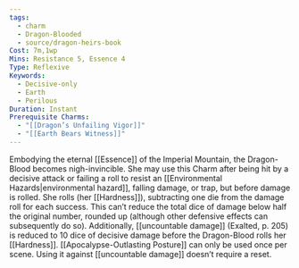 ```yaml
---
tags:
  - charm
  - Dragon-Blooded
  - source/dragon-heirs-book
Cost: 7m,1wp
Mins: Resistance 5, Essence 4
Type: Reflexive
Keywords:
  - Decisive-only
  - Earth
  - Perilous
Duration: Instant
Prerequisite Charms:
  - "[[Dragon’s Unfailing Vigor]]"
  - "[[Earth Bears Witness]]"
---
```

Embodying the eternal [[Essence]] of the Imperial Mountain, the Dragon-Blood becomes nigh-invincible. She may use this Charm after being hit by a decisive attack or failing a roll to resist an [[Environmental Hazards|environmental hazard]], falling damage, or trap, but before damage is rolled. She rolls (her [[Hardness]]), subtracting one die from the damage roll for each success. This can’t reduce the total dice of damage below half the original number, rounded up (although other defensive effects can subsequently do so).
Additionally, [[uncountable damage]] (Exalted, p. 205) is reduced to 10 dice of decisive damage before the Dragon-Blood rolls her [[Hardness]].
[[Apocalypse-Outlasting Posture]] can only be used once per scene. Using it against [[uncountable damage]] doesn’t require a reset.